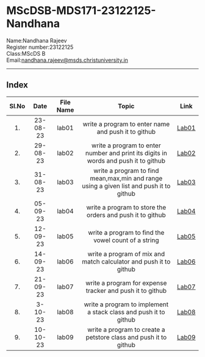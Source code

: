 # MScDSB-MDS171-23122125-Nandhana   

Name:Nandhana Rajeev   
Register number:23122125   
Class:MScDS B   
Email:nandhana.rajeev@msds.christuniversity.in

***
## Index
|Sl.No|Date|File Name|Topic|Link|
|:----:|:----:|:---:|:----:|----|
|1.|23-08-23|lab01|write a program to enter name and push it to github|[Lab01](https://github.com/NandhanaRajeev/MScDSB-MDS171-23122125-Nandhana/blob/dcc9360b3bcffd0db29e6db046fa02bd9b361885/Lab%2001.ipynb)
|2.|29-08-23|lab02|write a program to enter number and print its digits in words and push it to github|[Lab02](https://github.com/NandhanaRajeev/MScDSB-MDS171-23122125-Nandhana/blob/dcc9360b3bcffd0db29e6db046fa02bd9b361885/Lab%2002.ipynb)
|3.|31-08-23|lab03|write a program to find mean,max,min and range using a given list and push it to github|[Lab03](https://github.com/NandhanaRajeev/MScDSB-MDS171-23122125-Nandhana/blob/dcc9360b3bcffd0db29e6db046fa02bd9b361885/Lab%2003.ipynb)
|4.|05-09-23|lab04|write a program to store the orders and push it to github|[Lab04](https://github.com/NandhanaRajeev/MScDSB-MDS171-23122125-Nandhana/blob/dcc9360b3bcffd0db29e6db046fa02bd9b361885/Lab%2004.ipynb)
|5.|12-09-23|lab05|write a program to find the vowel count of a string|[Lab05](https://github.com/NandhanaRajeev/MScDSB-MDS171-23122125-Nandhana/blob/dcc9360b3bcffd0db29e6db046fa02bd9b361885/Lab%2005.ipynb)
|6.|14-09-23|lab06|write a program of mix and match calculator and push it to github|[Lab06](https://github.com/NandhanaRajeev/MScDSB-MDS171-23122125-Nandhana/tree/90bbfd334da58e316505bf3055b59002a49418e7/Lab06)
|7.|21-09-23|lab07|write a program for expense tracker and push it to github|[Lab07](https://github.com/NandhanaRajeev/MScDSB-MDS171-23122125-Nandhana/tree/9bbee255e42f329860c43bd9bdab308ff24ed9f4/Lab07)
|8.|3-10-23|lab08|write a program to implement a stack class and push it to github|[Lab08](https://github.com/NandhanaRajeev/MScDSB-MDS171-23122125-Nandhana/blob/8ec192dd2e02994263f5cc1d055b3d95c12a31fc/Lab%2008.py)
|9.|10-10-23|lab09|write a program to create a petstore class and push it to github|[Lab09](https://github.com/NandhanaRajeev/MScDSB-MDS171-23122125-Nandhana/tree/169756e167abe711811a6964a7fd281b86ccead5/Lab09)